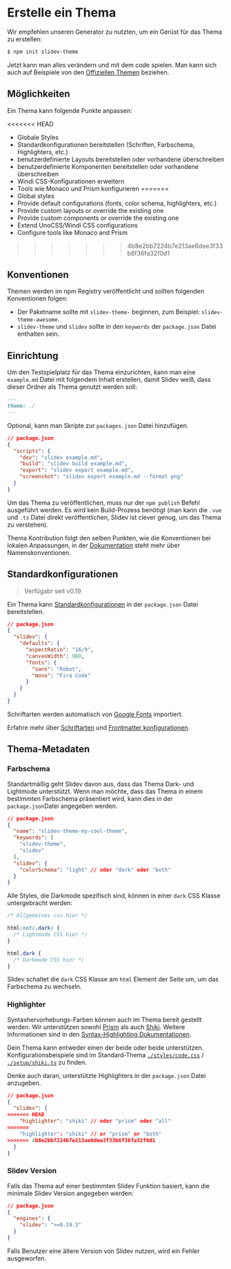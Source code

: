 # Erstelle ein Thema

Wir empfehlen unseren Generator zu nutzten, um ein Gerüst für das Thema zu erstellen:

```bash
$ npm init slidev-theme
```

Jetzt kann man alles verändern und mit dem code spielen. Man kann sich auch auf Beispiele von den [Offiziellen Themen](/themes/gallery) beziehen.

## Möglichkeiten

Ein Thema kann folgende Punkte anpassen:

<<<<<<< HEAD
- Globale Styles
- Standardkonfigurationen bereitstellen (Schriften, Farbschema, Highlighters, etc.)
- benutzerdefinierte Layouts bereitstellen oder vorhandene überschreiben
- benutzerdefinierte Komponenten bereitstellen oder vorhandene überschreiben
- Windi CSS-Konfigurationen erweitern
- Tools wie Monaco und Prism konfigurieren
=======
- Global styles
- Provide default configurations (fonts, color schema, highlighters, etc.)
- Provide custom layouts or override the existing one
- Provide custom components or override the existing one
- Extend UnoCSS/Windi CSS configurations
- Configure tools like Monaco and Prism
>>>>>>> 4b8e2bb7224b7e213ae6dee3f33b6f36fa32f0d1

## Konventionen

Themen werden im npm Registry veröffentlicht und sollten folgenden Konventionen folgen:

- Der Paketname sollte mit `slidev-theme-` beginnen, zum Beispiel: `slidev-theme-awesome`.
- `slidev-theme` und `slidev` sollte in den `keywords` der `package.json` Datei enthalten sein.

## Einrichtung

Um den Testspielplatz für das Thema einzurichten, kann man eine `example.md` Datei mit folgendem Inhalt erstellen, damit Slidev weiß, dass dieser Ordner als Thema genutzt werden soll:

```md
---
theme: ./
---
```

Optional, kann man Skripte zur `packages.json` Datei hinzufügen.

```json
// package.json
{
  "scripts": {
    "dev": "slidev example.md",
    "build": "slidev build example.md",
    "export": "slidev export example.md",
    "screenshot": "slidev export example.md --format png"
  }
}
```
Um das Thema zu veröffentlichen, muss nur der `npm publish` Befehl ausgeführt werden. Es wird kein Build-Prozess benötigt (man kann die `.vue` und `.ts` Datei direkt veröffentlichen, Slidev ist clever genug, um das Thema zu verstehen).

Thema Kontribution folgt den selben Punkten, wie die Konventionen bei lokalen Anpassungen, in der [Dokumentation](/custom/) steht mehr über Namenskonventionen.

## Standardkonfigurationen

> Verfügabr seit v0.19

Ein Thema kann [Standardkonfigurationen](/custom/#frontmatter-configures) in der  `package.json` Datei bereitstellen.

```json
// package.json
{
  "slidev": {
    "defaults": {
      "aspectRatio": "16/9",
      "canvasWidth": 980,
      "fonts": {
        "sans": "Robot",
        "mono": "Fira Code"
      }
    }
  }
}
```

Schriftarten werden automatisch von [Google Fonts](https://fonts.google.com/) importiert.

Erfahre mehr über [Schriftarten](/custom/fonts) und  [Frontmatter konfigurationen](/custom/#frontmatter-configures).

## Thema-Metadaten

### Farbschema

Standartmäßig geht Slidev davon aus, dass das Thema Dark- und Lightmode unterstützt. Wenn man möchte, dass das Thema in einem bestimmten Farbschema präsentiert wird, kann dies in der `package.json`Datei angegeben werden.

```json
// package.json
{
  "name": "slidev-theme-my-cool-theme",
  "keywords": [
    "slidev-theme",
    "slidev"
  ],
  "slidev": {
    "colorSchema": "light" // oder "dark" oder "both"
  }
}
```

Alle Styles, die Darkmode spezifisch sind, können in einer `dark` CSS Klasse untergebracht werden:

```css
/* Allgemeines css hier */

html:not(.dark) {
  /* Lightmode CSS hier */
}

html.dark {
  /* Darkmode CSS hier */
}
```

Slidev schaltet die `dark` CSS Klasse am `html` Element der Seite um, um das Farbschema zu wechseln.

### Highlighter

Syntaxhervorhebungs-Farben können auch im Thema bereit gestellt werden. Wir unterstützen sowohl [Prism](https://prismjs.com/) als auch [Shiki](https://github.com/shikijs/shiki). Weitere Informationen sind in den [Syntax-Highlighting Dokumentationen](/custom/highlighters).

Dein Thema kann entweder einen der beide oder beide unterstützen. Konfigurationsbeispiele sind im Standard-Thema [`./styles/code.css`](https://github.com/slidevjs/slidev/blob/main/packages/create-theme/template/styles/code.css) / [`./setup/shiki.ts`](https://github.com/slidevjs/slidev/blob/main/packages/create-theme/template/setup/shiki.ts) zu finden. 

Denke auch daran, unterstützte Highlighters in der `package.json` Datei anzugeben.

```json
// package.json
{
  "slidev": {
<<<<<<< HEAD
    "highlighter": "shiki" // oder "prism" oder "all"
=======
    "highlighter": "shiki" // or "prism" or "both"
>>>>>>> 4b8e2bb7224b7e213ae6dee3f33b6f36fa32f0d1
  }
}
```

### Slidev Version

Falls das Thema auf einer bestimmten Slidev Funktion basiert, kann die minimale Slidev Version angegeben werden:

```json
// package.json
{
  "engines": {
    "slidev": ">=0.19.3"
  }
}
```

Falls Benutzer eine ältere Version von Slidev nutzen, wird ein Fehler ausgeworfen.
